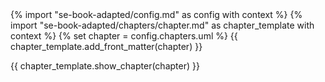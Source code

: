 <frontmatter>
{% import "se-book-adapted/config.md" as config with context %}
{% import "se-book-adapted/chapters/chapter.md" as chapter_template with context %}
{% set chapter = config.chapters.uml %}
{{ chapter_template.add_front_matter(chapter) }}
</frontmatter>

{{ chapter_template.show_chapter(chapter) }}